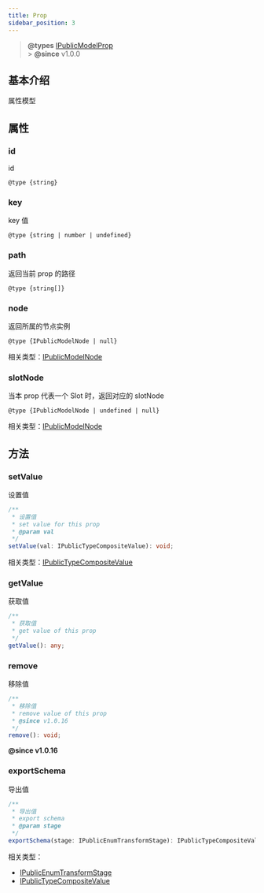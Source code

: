 ```yaml
---
title: Prop
sidebar_position: 3
---
```


> **@types** [IPublicModelProp](https://github.com/fe-lce/lowcode-engine/blob/main/packages/types/src/shell/model/prop.ts)<br/> > **@since** v1.0.0

## 基本介绍

属性模型

## 属性

### id

id

`@type {string}`

### key

key 值

`@type {string | number | undefined}`

### path

返回当前 prop 的路径

`@type {string[]}`

### node

返回所属的节点实例

`@type {IPublicModelNode | null}`

相关类型：[IPublicModelNode](https://github.com/fe-lce/lowcode-engine/blob/main/packages/types/src/shell/model/node.ts)

### slotNode

当本 prop 代表一个 Slot 时，返回对应的 slotNode

`@type {IPublicModelNode | undefined | null}`

相关类型：[IPublicModelNode](https://github.com/fe-lce/lowcode-engine/blob/main/packages/types/src/shell/model/node.ts)

## 方法

### setValue

设置值

```typescript
/**
 * 设置值
 * set value for this prop
 * @param val
 */
setValue(val: IPublicTypeCompositeValue): void;
```

相关类型：[IPublicTypeCompositeValue](https://github.com/fe-lce/lowcode-engine/blob/main/packages/types/src/shell/type/composite-value.ts)

### getValue

获取值

```typescript
/**
 * 获取值
 * get value of this prop
 */
getValue(): any;
```

### remove

移除值

```typescript
/**
 * 移除值
 * remove value of this prop
 * @since v1.0.16
 */
remove(): void;
```

**@since v1.0.16**

### exportSchema

导出值

```typescript
/**
 * 导出值
 * export schema
 * @param stage
 */
exportSchema(stage: IPublicEnumTransformStage): IPublicTypeCompositeValue;
```

相关类型：

- [IPublicEnumTransformStage](https://github.com/fe-lce/lowcode-engine/blob/main/packages/types/src/shell/enum/transform-stage.ts)
- [IPublicTypeCompositeValue](https://github.com/fe-lce/lowcode-engine/blob/main/packages/types/src/shell/type/composite-value.ts)
